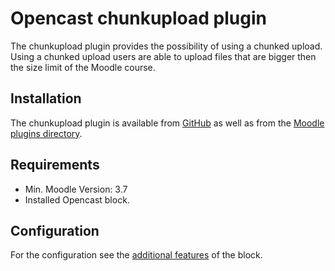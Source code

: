 # Opencast chunkupload plugin

The chunkupload plugin provides the possibility of using a chunked upload. Using a chunked upload users are able to upload files that are bigger then the size limit of the Moodle course.

## Installation

The chunkupload plugin is available from [GitHub](https://github.com/Opencast-Moodle/moodle-local_chunkupload/releases) as well as from the [Moodle plugins directory](https://moodle.org/plugins/local_chunkupload).

## Requirements

* Min. Moodle Version: 3.7
* Installed Opencast block.

## Configuration

For the configuration see the [additional features](../block/additional_features.md) of the block.

